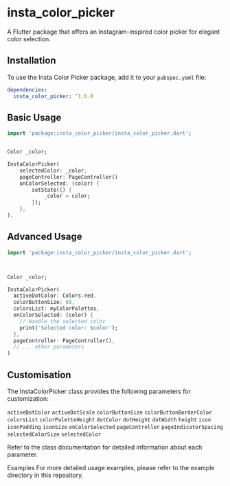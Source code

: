 # insta_color_picker
A Flutter package that offers an Instagram-inspired color picker for elegant color selection.

## Installation

To use the Insta Color Picker package, add it to your `pubspec.yaml` file:

``` yaml
dependencies:
  insta_color_picker: ^1.0.0
```
## Basic Usage


``` Dart
import 'package:insta_color_picker/insta_color_picker.dart';


Color _color;

InstaColorPicker(
    selectedColor: _color,
    pageController: PageController()
    onColorSelected: (color) {
        setState(() {
            _color = color;
        });
    },
),
```

## Advanced Usage

``` Dart
import 'package:insta_color_picker/insta_color_picker.dart';



Color _color;

InstaColorPicker(
  activeDotColor: Colors.red,
  colorButtonSize: 60,
  colorsList: myColorPalettes,
  onColorSelected: (color) {
    // Handle the selected color
    print('Selected color: $color');
  },
  pageController: PageController(),
  // ... other parameters
)
```
## Customisation
The InstaColorPicker class provides the following parameters for customization:

`activeDotColor`
`activeDotScale`
`colorButtonSize`
`colorButtonBorderColor`
`colorsList`
`colorPaletteHeight`
`dotColor`
`dotHeight`
`dotWidth`
`height`
`icon`
`iconPadding`
`iconSize`
`onColorSelected`
`pageController`
`pageIndicatorSpacing`
`selectedColorSize`
`selectedColor`

Refer to the class documentation for detailed information about each parameter.

Examples
For more detailed usage examples, please refer to the example directory in this repository.




